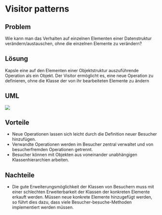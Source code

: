 # Visitor patterns

## Problem
Wie kann man das Verhalten auf einzelnen Elementen einer Datenstruktur verändern/austauschen,
ohne die einzelnen Elemente zu verändern?


## Lösung
Kapsle eine auf den Elementen einer Objektstruktur auszuführende Operation als ein Objekt.
Der Visitor ermöglicht es, eine neue Operation zu definieren, ohne die Klasse der von ihr
bearbeiteten Elemente zu ändern

## UML
![](VisitorPattern_Classdiagramm.png)


## Vorteile
* Neue Operationen lassen sich leicht durch die Definition neuer Besucher hinzufügen.
* Verwandte Operationen werden im Besucher zentral verwaltet und von besucherfremden Operationen getrennt.
* Besucher können mit Objekten aus voneinander unabhängigen Klassenhierarchien arbeiten.

## Nachteile
* Die gute Erweiterungsmöglichkeit der Klassen von Besuchern muss mit einer schlechten Erweiterbarkeit 
der Klassen der konkreten Elemente erkauft werden. Müssen neue konkrete Elemente hinzugefügt werden, 
so führt dies dazu, dass viele Besucher-besuche-Methoden implementiert werden müssen.






